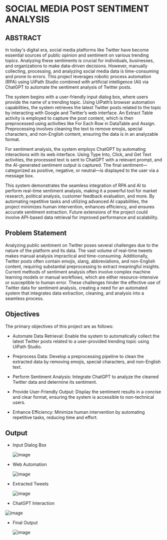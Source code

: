 # SOCIAL MEDIA POST SENTIMENT ANALYSIS
## ABSTRACT

In today's digital era, social media platforms like Twitter have become essential sources of public opinion and sentiment on various trending topics. Analyzing these sentiments is crucial for individuals, businesses, and organizations to make data-driven decisions. However, manually collecting, processing, and analyzing social media data is time-consuming and prone to errors. This project leverages robotic process automation (RPA) using UiPath Studio combined with artificial intelligence (AI) via ChatGPT to automate the sentiment analysis of Twitter posts.

The system begins with a user-friendly input dialog box, where users provide the name of a trending topic. Using UiPath’s browser automation capabilities, the system retrieves the latest Twitter posts related to the topic by interacting with Google and Twitter’s web interface. An Extract Table activity is employed to capture the post content, which is then preprocessed using activities like For Each Row in DataTable and Assign. Preprocessing involves cleaning the text to remove emojis, special characters, and non-English content, ensuring the data is in an analyzable format.

For sentiment analysis, the system employs ChatGPT by automating interactions with its web interface. Using Type Into, Click, and Get Text activities, the processed text is sent to ChatGPT with a relevant prompt, and the AI-generated sentiment output is captured. The final sentiment—categorized as positive, negative, or neutral—is displayed to the user via a message box.

This system demonstrates the seamless integration of RPA and AI to perform real-time sentiment analysis, making it a powerful tool for market research, political analysis, customer feedback evaluation, and more. By automating repetitive tasks and utilizing advanced AI capabilities, the project minimizes human intervention, enhances efficiency, and ensures accurate sentiment extraction. Future extensions of the project could involve API-based data retrieval for improved performance and scalability.

## Problem Statement
Analyzing public sentiment on Twitter poses several challenges due to the nature of the platform and its data. The vast volume of real-time tweets makes manual analysis impractical and time-consuming. Additionally, Twitter posts often contain emojis, slang, abbreviations, and non-English content, requiring substantial preprocessing to extract meaningful insights. Current methods of sentiment analysis often involve complex machine learning models or manual workflows, which are either resource-intensive or susceptible to human error. These challenges hinder the effective use of Twitter data for sentiment analysis, creating a need for an automated system that integrates data extraction, cleaning, and analysis into a seamless process.

## Objectives
The primary objectives of this project are as follows:

 - Automate Data Retrieval: Enable the system to automatically collect the latest Twitter posts related to a user-provided trending topic using UiPath Studio.

 - Preprocess Data: Develop a preprocessing pipeline to clean the extracted data by removing emojis, special characters, and non-English text.

 - Perform Sentiment Analysis: Integrate ChatGPT to analyze the cleaned Twitter data and determine its sentiment.

 - Provide User-Friendly Output: Display the sentiment results in a concise and clear format, ensuring the system is accessible to non-technical users.

 - Enhance Efficiency: Minimize human intervention by automating repetitive tasks, reducing time and effort.

## Output
 - Input Dialog Box
   
   ![image](https://github.com/user-attachments/assets/59f4c2b0-ee6f-4a01-9bb6-e6270a98260e)


 - Web Automation
   
   ![image](https://github.com/user-attachments/assets/3147c7b4-f8dd-42be-ad83-38ba6e52970d)


 - Extracted Tweets
   
   ![image](https://github.com/user-attachments/assets/0787cd42-0536-4db4-9e84-77f043642b48)


 - ChatGPT Interaction
   
  ![image](https://github.com/user-attachments/assets/a644dc7c-2222-431a-8e07-ba8e5f0c8023)

 - Final Output
   
   ![image](https://github.com/user-attachments/assets/b5ab9c48-5221-453c-98ee-25be765a397b)


